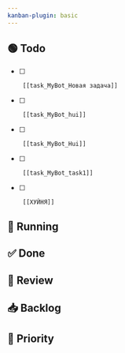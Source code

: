 ```yaml
---
kanban-plugin: basic 
---
```


## 🟢 Todo
- [ ]      [[task_MyBot_Новая задача]]
- [ ]      [[task_MyBot_hui]]
- [ ]      [[task_MyBot_Hui]]
- [ ]      [[task_MyBot_task1]]
- [ ]      [[ХУЙНЯ]]


## 🏃 Running


## ✅ Done


## 🔄 Review


## 📥 Backlog


## 🚀 Priority

